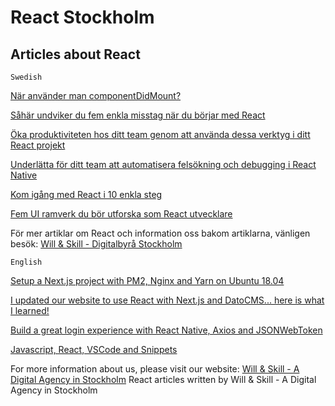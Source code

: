 # React Stockholm 

## Articles about React

`Swedish`

[När använder man componentDidMount?](https://www.willandskill.se/sv/naer-anvaender-man-componentdidmount/)

[Såhär undviker du fem enkla misstag när du börjar med React](https://www.willandskill.se/sv/sahaer-undviker-du-fem-enkla-misstag-naer-du-boerjar-med-react/)

[Öka produktiviteten hos ditt team genom att använda dessa verktyg i ditt React projekt](https://www.willandskill.se/sv/oeka-produktiviteten-hos-ditt-team-genom-att-anvaenda-dessa-verktyg-i-ditt-react/)

[Underlätta för ditt team att automatisera felsökning och debugging i React Native](https://www.willandskill.se/sv/underlaetta-foer-ditt-team-att-automatisera-felsoekning-och-debugging-i-react-nat/)

[Kom igång med React i 10 enkla steg](https://www.willandskill.se/sv/kom-igang-med-react-i-10-enkla-steg/)

[Fem UI ramverk du bör utforska som React utvecklare](https://www.willandskill.se/sv/fem-ui-ramverk-du-boer-utforska-som-react-utvecklare/)

För mer artiklar om React och information oss bakom artiklarna, vänligen besök: [Will & Skill - Digitalbyrå Stockholm](https://www.willandskill.se/sv/)

`English`

[Setup a Next.js project with PM2, Nginx and Yarn on Ubuntu 18.04](https://www.willandskill.se/en/setup-a-next-js-project-with-pm2-nginx-and-yarn-on-ubuntu-18-04/)

[I updated our website to use React with Next.js and DatoCMS... here is what I learned!](https://www.willandskill.se/en/i-updated-our-website-to-use-react-with-next-js-and-datocms-here-is-what-i-learne/)

[Build a great login experience with React Native, Axios and JSONWebToken](https://www.willandskill.se/en/build-a-great-login-experience-with-react-native/)

[Javascript, React, VSCode and Snippets](https://www.willandskill.se/en/javascript-react-vscode-and-snippets/)

For more information about us, please visit our website: [Will & Skill - A Digital Agency in Stockholm](https://www.willandskill.se/en/)
React articles written by Will &amp; Skill - A Digital Agency in Stockholm

